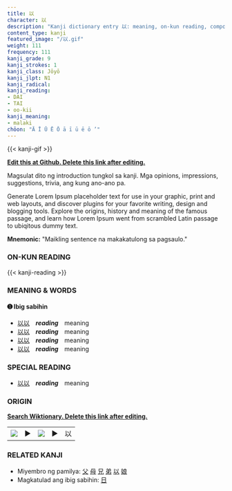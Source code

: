 ```yaml
---
title: 以
character: 以
description: "Kanji dictionary entry 以: meaning, on-kun reading, compounds, origin, related kanji"
content_type: kanji
featured_image: "/以.gif"
weight: 111
frequency: 111
kanji_grade: 9
kanji_strokes: 1
kanji_class: Jōyō
kanji_jlpt: N1
kanji_radical: 
kanji_reading: 
- DAI
- TAI
- oo-kii
kanji_meaning:
- malaki
chōon: "Ā Ī Ū Ē Ō ā ī ū ē ō ’"
---
```

[//]: # (Don't edit the line below. Kanji animated GIF code is automatically generated.)
{{< kanji-gif >}}

[//]: # (Edit below this line.)

**[Edit this at Github. Delete this link after editing.](https://github.com/tim0g/tim/tree/main/content/kanji/以/index.md)**

Magsulat dito ng introduction tungkol sa kanji. Mga opinions, impressions, suggestions, trivia, ang kung ano-ano pa.

Generate Lorem Ipsum placeholder text for use in your graphic, print and web layouts, and discover plugins for your favorite writing, design and blogging tools. Explore the origins, history and meaning of the famous passage, and learn how Lorem Ipsum went from scrambled Latin passage to ubiqitous dummy text.
 
**Mnemonic:** "Maikling sentence na makakatulong sa pagsaulo."

### ON-KUN READING

[//]: # (Don't edit the line below. ON-KUN READING code is automatically generated.)
{{< kanji-reading >}}

### MEANING & WORDS

#### ➊ **Ibig sabihin**
  - [以](../以)[以](../以)　***reading***　meaning
  - [以](../以)[以](../以)　***reading***　meaning
  - [以](../以)[以](../以)　***reading***　meaning
  - [以](../以)[以](../以)　***reading***　meaning

### SPECIAL READING
  - [以](../以)[以](../以)　***reading***　meaning

### ORIGIN

**[Search Wiktionary. Delete this link after editing.](https://wiktionary.org/wiki/以)**
<table class="kanji-table"><tr><td>
<img src="60px-以-bronze.svg.png">
</td><td>▶</td><td>
<img src="60px-以-oracle.svg.png">
</td><td>▶</td>
<td class="kanji-origin">以</td>
</tr></table>

### RELATED KANJI
- Miyembro ng pamilya: [父](../父) [母](../母) [兄](../兄) [弟](../弟) [以](../以) [娘](../娘)
- Magkatulad ang ibig sabihin: [日](../日)
